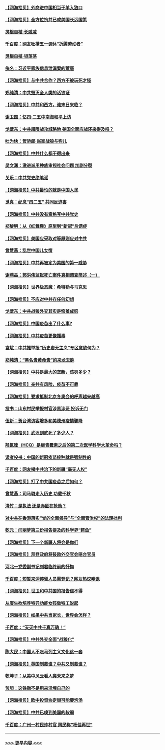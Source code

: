 #### [【网海拾贝】外商进中国相当于羊入狼口](../pages/nsc993/n12908274.md?t=04280952) 
#### [【网海拾贝】全方位抗共已成美国长远国策](../pages/nsc993/n12906878.md?t=04280952) 
#### [灵根自植‧长戚戚](../pages/nsc993/n12905585.md?t=04280952) 
#### [千百度：网友吐槽五一调休“折腾劳动者”](../pages/nsc993/n12905934.md?t=04280952) 
#### [灵根自植‧坦荡荡](../pages/nsc993/n12905562.md?t=04280952) 
#### [佚名：习近平家族信息泄漏案的荒唐](../pages/nsc993/n12904705.md?t=04280952) 
#### [【网海拾贝】与中共合作？西方不被玩死才怪](../pages/nsc993/n12903873.md?t=04280952) 
#### [郑纯清：中共毁灭全人类的活铁证](../pages/nsc993/n12903785.md?t=04280952) 
#### [【网海拾贝】中共和西方，谁末日来临？](../pages/nsc993/n12903482.md?t=04280952) 
#### [谢卫国：忆四‧二五中南海和平上访](../pages/nsc993/n12902192.md?t=04280952) 
#### [戈壁东：中共超限战攻城略地 美国全面应战还来得及吗？](../pages/nsc993/n12902297.md?t=04280952) 
#### [吐为快：贺骄郎‧赵家战狼与狗儿](../pages/nsc993/n12902280.md?t=04280952) 
#### [【网海拾贝】中共什么都干得出来](../pages/nsc993/n12897500.md?t=04280952) 
#### [吴文渊：激进派用种族审视社会问题 加剧分裂](../pages/nsc993/n12893881.md?t=04280952) 
#### [关乐：中共党史绝笔谣](../pages/nsc993/n12897270.md?t=04280952) 
#### [【网海拾贝】中共最怕的就是中国人民](../pages/nsc993/n12894705.md?t=04280952) 
#### [觅真：纪念“四二五” 共同反迫害](../pages/nsc993/n12894553.md?t=04280952) 
#### [【网海拾贝】中共没有资格写中共党史](../pages/nsc993/n12892231.md?t=04280952) 
#### [郑黎明：从《红舞鞋》原型到“新冠”后遗症](../pages/nsc993/n12890469.md?t=04280952) 
#### [【网海拾贝】美国应采取对等原则应对中共](../pages/nsc993/n12889176.md?t=04280952) 
#### [曾慧燕：乱世中国儿女情](../pages/nsc993/n12887931.md?t=04280952) 
#### [【网海拾贝】中共再被定为美国的第一威胁](../pages/nsc993/n12887580.md?t=04280952) 
#### [谢燕益：郭洪伟监狱死亡案件真相调查简述（一）](../pages/nsc993/n12885648.md?t=04280952) 
#### [【网海拾贝】世界级恶魔：希特勒与马克思](../pages/nsc993/n12884062.md?t=04280952) 
#### [【网海拾贝】不应对中共存任何幻想](../pages/nsc993/n12881460.md?t=04280952) 
#### [戈壁东：中共战狼外交其实是恼羞成怒](../pages/nsc993/n12880392.md?t=04280952) 
#### [【网海拾贝】中国疫苗出了什么事?](../pages/nsc993/n12879124.md?t=04280952) 
#### [【网海拾贝】中共疫苗更像播毒](../pages/nsc993/n12876631.md?t=04280952) 
#### [袁斌：中共推举报“历史虚无主义”专区意欲何为？](../pages/nsc993/n12876530.md?t=04280952) 
#### [郑纯清：“黑名贵黄命贵”的来龙去脉](../pages/nsc993/n12875589.md?t=04280952) 
#### [【网海拾贝】中共是最大的垄断，该罚多少？](../pages/nsc993/n12874006.md?t=04280952) 
#### [【网海拾贝】亲共有风险，疫苗不可靠](../pages/nsc993/n12872224.md?t=04280952) 
#### [【网海拾贝】要求抵制北京冬奥会的呼声越来越高](../pages/nsc993/n12868962.md?t=04280952) 
#### [投书：山东村民举报村官涉黑涉恶 投诉无门](../pages/nsc993/n12869726.md?t=04280952) 
#### [伍新：贺台湾访客增多和美德州疫情骤降](../pages/nsc993/n12865651.md?t=04280952) 
#### [【网海拾贝】武汉到底死了多少人？](../pages/nsc993/n12863707.md?t=04280952) 
#### [羟氯喹（HCQ）是继青霉素之后的第二次医学科学大革命吗？](../pages/nsc993/n12638564.md?t=04280952) 
#### [读者投书：中国的新冠疫苗接种就是强制性的](../pages/nsc993/n12859932.md?t=04280952) 
#### [千百度：网友揭中共治下的新疆“毫无人权”](../pages/nsc993/n12858385.md?t=04280952) 
#### [【网海拾贝】打了中共国疫苗之后如何？](../pages/nsc993/n12857866.md?t=04280952) 
#### [曾慧燕：司马璐走入历史 功载千秋](../pages/nsc993/n12856996.md?t=04280952) 
#### [清竹：是执法 还是赤匪在抢劫？](../pages/nsc993/n12856952.md?t=04280952) 
#### [对中共在香港落实“党的全面领导”与“全面管治权”的法理批判](../pages/nsc993/n12856929.md?t=04280952) 
#### [乾元：闫丽梦第三份报告提及的科学界“鳄鱼”](../pages/nsc993/n12855985.md?t=04280952) 
#### [【网海拾贝】下一个新疆人将会是你们](../pages/nsc993/n12855864.md?t=04280952) 
#### [【网海拾贝】拜登政府将鼓励外交官会晤台官员](../pages/nsc993/n12853615.md?t=04280952) 
#### [河北一党委副书记刘君临终前的忏悔](../pages/nsc993/n12849420.md?t=04280952) 
#### [千百度：短暂来沪停留人员需登记？网友热议嘲讽](../pages/nsc993/n12853497.md?t=04280952) 
#### [【网海拾贝】世卫和中共国的报告信不得](../pages/nsc993/n12850902.md?t=04280952) 
#### [从康生欲培养特异功能女孩做特工说起](../pages/nsc993/n12849289.md?t=04280952) 
#### [【网海拾贝】如果中共当家长，世界会怎样？](../pages/nsc993/n12848436.md?t=04280952) 
#### [千百度：“天灭中共千真万确！”](../pages/nsc993/n12845659.md?t=04280952) 
#### [【网海拾贝】中共外交全面“战狼化”](../pages/nsc993/n12845607.md?t=04280952) 
#### [陈大民：中国人不吃马列主义文化这一套](../pages/nsc993/n12842496.md?t=04280952) 
#### [【网海拾贝】英国制裁谁？中共又制裁谁？](../pages/nsc993/n12840909.md?t=04280952) 
#### [乾坤子：从美中风云看人类未来之梦](../pages/nsc993/n12840590.md?t=04280952) 
#### [苦胆：这铁锹不是用来活埋自己的](../pages/nsc993/n12839512.md?t=04280952) 
#### [【网海拾贝】欧中投资协定很可能要泡汤](../pages/nsc993/n12835122.md?t=04280952) 
#### [【网海拾贝】中共已嗅到美国的软弱](../pages/nsc993/n12832411.md?t=04280952) 
#### [千百度：广州一村民炸村官 网民称“杨佳再世”](../pages/nsc993/n12832380.md?t=04280952) 

----
#### [ >>> 更早内容 <<< ](../indexes/nsc993-earlier.md)
